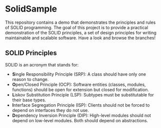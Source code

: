 # SolidSample
This repository contains a demo that demonstrates the principles and rules of SOLID programming. The goal of this project is to provide a practical demonstration of the SOLID principles, a set of design principles for writing maintainable and scalable software. Have a look and browse the branches!

## SOLID Principles

SOLID is an acronym that stands for:

- **S**ingle Responsibility Principle (SRP): A class should have only one reason to change.
- **O**pen/Closed Principle (OCP): Software entities (classes, modules, functions) should be open for extension but closed for modification.
- **L**iskov Substitution Principle (LSP): Subtypes must be substitutable for their base types.
- **I**nterface Segregation Principle (ISP): Clients should not be forced to depend on interfaces they do not use.
- **D**ependency Inversion Principle (DIP): High-level modules should not depend on low-level modules. Both should depend on abstractions.
